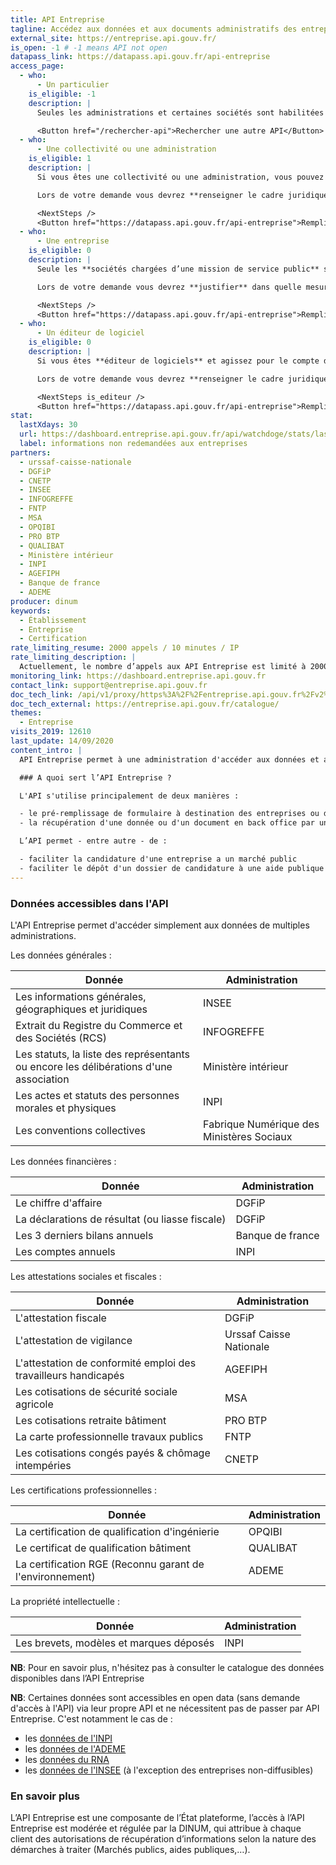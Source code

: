 ```yaml
---
title: API Entreprise
tagline: Accédez aux données et aux documents administratifs des entreprises et des associations, afin de simplifier leurs démarches
external_site: https://entreprise.api.gouv.fr/
is_open: -1 # -1 means API not open
datapass_link: https://datapass.api.gouv.fr/api-entreprise
access_page:
  - who:
      - Un particulier
    is_eligible: -1
    description: |
      Seules les administrations et certaines sociétés sont habilitées à utiliser API Entreprise.

      <Button href="/rechercher-api">Rechercher une autre API</Button>
  - who:
      - Une collectivité ou une administration
    is_eligible: 1
    description: |
      Si vous êtes une collectivité ou une administration, vous pouvez remplir une demande d’accès à l’API Entreprise vous-même pour l'entité que vous représentez.

      Lors de votre demande vous devrez **renseigner le cadre juridique (un texte ou délibération/décision)** qui légitime l'entité pour laquelle vous opérez à recevoir ces données.

      <NextSteps />
      <Button href="https://datapass.api.gouv.fr/api-entreprise">Remplir une demande</Button>
  - who:
      - Une entreprise
    is_eligible: 0
    description: |
      Seule les **sociétés chargées d’une mission de service public** sont éligibles.

      Lors de votre demande vous devrez **justifier** dans quelle mesure vous rentrez dans ce cadre juridique.

      <NextSteps />
      <Button href="https://datapass.api.gouv.fr/api-entreprise">Remplir une demande</Button>
  - who:
      - Un éditeur de logiciel
    is_eligible: 0
    description: |
      Si vous êtes **éditeur de logiciels** et agissez pour le compte d'une administration ou d'une collectivité, vous pouvez remplir vous même une demande d'accès à l'API entreprise pour l'entité que vous représentez.

      Lors de votre demande vous devrez **renseigner le cadre juridique (un texte ou délibération/décision)** qui légitime  l'entité pour laquelle vous opérez à recevoir ces données.

      <NextSteps is_editeur />
      <Button href="https://datapass.api.gouv.fr/api-entreprise">Remplir une demande</Button>
stat:
  lastXdays: 30
  url: https://dashboard.entreprise.api.gouv.fr/api/watchdoge/stats/last_30_days_usage
  label: informations non redemandées aux entreprises
partners:
  - urssaf-caisse-nationale
  - DGFiP
  - CNETP
  - INSEE
  - INFOGREFFE
  - FNTP
  - MSA
  - OPQIBI
  - PRO BTP
  - QUALIBAT
  - Ministère intérieur
  - INPI
  - AGEFIPH
  - Banque de france
  - ADEME
producer: dinum
keywords:
  - Établissement
  - Entreprise
  - Certification
rate_limiting_resume: 2000 appels / 10 minutes / IP
rate_limiting_description: |
  Actuellement, le nombre d’appels aux API Entreprise est limité à 2000 requêtes tranche de 10 minutes par IP. Au delà, l’adresse IP est bannie de nos serveurs, et ces derniers ne répondent alors simplement pas. Si vous pensez être dans cette situation, vous pouvez nous contacter à support@entreprise.api.gouv.fr.
monitoring_link: https://dashboard.entreprise.api.gouv.fr
contact_link: support@entreprise.api.gouv.fr
doc_tech_link: /api/v1/proxy/https%3A%2F%2Fentreprise.api.gouv.fr%2Fv2%2Fopen-api.yml
doc_tech_external: https://entreprise.api.gouv.fr/catalogue/
themes:
  - Entreprise
visits_2019: 12610
last_update: 14/09/2020
content_intro: |
  API Entreprise permet à une administration d'accéder aux données et aux documents administratifs des entreprises et des associations, afin de simplifier leurs démarches.

  ### A quoi sert l’API Entreprise ?

  L'API s'utilise principalement de deux manières :

  - le pré-remplissage de formulaire à destination des entreprises ou des associations
  - la récupération d'une donnée ou d'un document en back office par un agent

  L’API permet - entre autre - de :

  - faciliter la candidature d'une entreprise a un marché public
  - faciliter le dépôt d'un dossier de candidature à une aide publique par une entreprise
---
```


### Données accessibles dans l'API

L'API Entreprise permet d'accéder simplement aux données de multiples administrations.

Les données générales :

| Donnée                                                                                | Administration                            |
| ------------------------------------------------------------------------------------- | ----------------------------------------- |
| Les informations générales, géographiques et juridiques                               | INSEE                                     |
| Extrait du Registre du Commerce et des Sociétés (RCS)                                 | INFOGREFFE                                |
| Les statuts, la liste des représentants ou encore les délibérations d'une association | Ministère intérieur                       |
| Les actes et statuts des personnes morales et physiques                               | INPI                                      |
| Les conventions collectives                                                           | Fabrique Numérique des Ministères Sociaux |

Les données financières :

| Donnée                                          | Administration   |
| ----------------------------------------------- | ---------------- |
| Le chiffre d'affaire                            | DGFiP            |
| La déclarations de résultat (ou liasse fiscale) | DGFiP            |
| Les 3 derniers bilans annuels                   | Banque de france |
| Les comptes annuels                             | INPI             |

Les attestations sociales et fiscales :

| Donnée                                                         | Administration          |
| -------------------------------------------------------------- | ----------------------- |
| L'attestation fiscale                                          | DGFiP                   |
| L'attestation de vigilance                                     | Urssaf Caisse Nationale |
| L'attestation de conformité emploi des travailleurs handicapés | AGEFIPH                 |
| Les cotisations de sécurité sociale agricole                   | MSA                     |
| Les cotisations retraite bâtiment                              | PRO BTP                 |
| La carte professionnelle travaux publics                       | FNTP                    |
| Les cotisations congés payés & chômage intempéries             | CNETP                   |

Les certifications professionnelles :

| Donnée                                                   | Administration |
| -------------------------------------------------------- | -------------- |
| La certification de qualification d'ingénierie           | OPQIBI         |
| Le certificat de qualification bâtiment                  | QUALIBAT       |
| La certification RGE (Reconnu garant de l'environnement) | ADEME          |

La propriété intellectuelle :

| Donnée                                  | Administration |
| --------------------------------------- | -------------- |
| Les brevets, modèles et marques déposés | INPI           |

**NB**: Pour en savoir plus, n'hésitez pas à consulter le <External href='https://entreprise.api.gouv.fr/catalogue/'>catalogue des données disponibles dans l’API Entreprise</External>

**NB**: Certaines données sont accessibles en open data (sans demande d'accès à l'API) via leur propre API et ne nécessitent pas de passer par API Entreprise. C'est notamment le cas de :

- les [données de l'INPI](/les-api/api-rncs)
- les [données de l'ADEME](/les-api/api_professionnels_rge)
- les [données du RNA](/les-api/api_rna)
- les [données de l'INSEE](/guides/quelle-api-sirene) (à l'exception des entreprises <External href="https://www.insee.fr/fr/information/4127417">non-diffusibles</External>)

### En savoir plus

L’<External href="https://entreprise.api.gouv.fr/">API Entreprise</External> est une composante de l’État plateforme, l’accès à l’API Entreprise est modérée et régulée par la DINUM, qui attribue à chaque client des autorisations de récupération d’informations selon la nature des démarches à traiter (Marchés publics, aides publiques,…).
